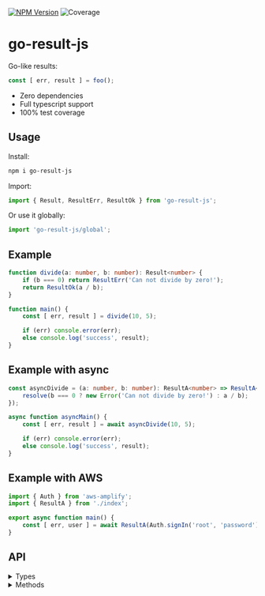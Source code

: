 [![NPM Version](https://badge.fury.io/js/go-result-js.svg?style=flat)](https://www.npmjs.com/package/go-result-js)
![Coverage](https://img.shields.io/codecov/c/github/Morglod/go-result-js.svg)

# go-result-js

Go-like results:

```js
const [ err, result ] = foo();
```

* Zero dependencies
* Full typescript support
* 100% test coverage

## Usage

Install:

```sh
npm i go-result-js
```

Import:

```ts
import { Result, ResultErr, ResultOk } from 'go-result-js';
```

Or use it globally:

```ts
import 'go-result-js/global';
```

## Example

```ts
function divide(a: number, b: number): Result<number> {
    if (b === 0) return ResultErr('Can not divide by zero!');
    return ResultOk(a / b);
}

function main() {
    const [ err, result ] = divide(10, 5);

    if (err) console.error(err);
    else console.log('success', result);
}
```

## Example with async

```ts
const asyncDivide = (a: number, b: number): ResultA<number> => ResultA<number>(resolve => {
    resolve(b === 0 ? new Error('Can not divide by zero!') : a / b);
});

async function asyncMain() {
    const [ err, result ] = await asyncDivide(10, 5);

    if (err) console.error(err);
    else console.log('success', result);
}
```

## Example with AWS

```ts
import { Auth } from 'aws-amplify';
import { ResultA } from './index';

export async function main() {
    const [ err, user ] = await ResultA(Auth.signIn('root', 'password'));
}
```

## API

<details>
<summary>Types</summary>

```ts
export type ResultErr<ErrorT extends Error = Error> = ErrorT|true|undefined;
export type Result<T, ErrorT extends Error = Error> = [ ResultErr<ErrorT>, T|undefined ];
export type ResultA<T, ErrorT extends Error = Error> = Promise<Result<T, ErrorT>>;
```

</details>

<details>
<summary>Methods</summary>

```ts
function registerGlobally(global?: any): Result<boolean>
```

Assign all methods to `global` object.

```ts
function ResultOk<T>(value: T): Result<T>
```

Returns `value` with undefined error.

```ts
function ResultErr<T, ErrorT extends Error>(err: ErrorT|true|string = true): Result<T, ErrorT>
```

Returns `error` with undefined value.

```ts
function ResultA<T, ErrorT extends Error>(
    x: Promise<T> | ((
        resolve: (value: undefined|T|Error) => void,
        reject: (err?: ErrorT) => void
    ) => void)
): ResultA<T, ErrorT>
```

Takes `Promise's callbacks` or `Promise`, catch it's error and resolve as `Promise<Result>`.

</details>
